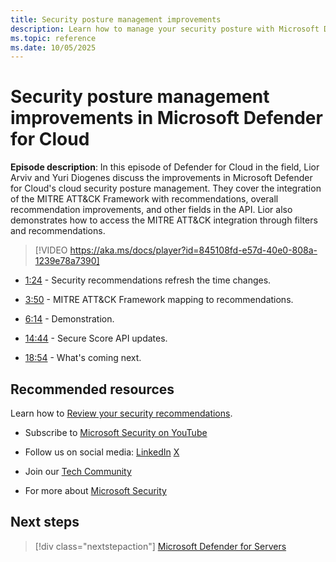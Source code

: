 ```yaml
---
title: Security posture management improvements
description: Learn how to manage your security posture with Microsoft Defender for Cloud.
ms.topic: reference
ms.date: 10/05/2025
---
```


# Security posture management improvements in Microsoft Defender for Cloud

**Episode description**: In this episode of Defender for Cloud in the field, Lior Arviv and Yuri Diogenes discuss the improvements in Microsoft Defender for Cloud's cloud security posture management. They cover the integration of the MITRE ATT&CK Framework with recommendations, overall recommendation improvements, and other fields in the API. Lior also demonstrates how to access the MITRE ATT&CK integration through filters and recommendations.

> [!VIDEO https://aka.ms/docs/player?id=845108fd-e57d-40e0-808a-1239e78a7390]

- [1:24](/shows/mdc-in-the-field/defender-for-containers#time=01m24s) - Security recommendations refresh the time changes.

- [3:50](/shows/mdc-in-the-field/defender-for-containers#time=03m50s) - MITRE ATT&CK Framework mapping to recommendations.

- [6:14](/shows/mdc-in-the-field/defender-for-containers#time=06m14s) - Demonstration.

- [14:44](/shows/mdc-in-the-field/defender-for-containers#time=14m44s) - Secure Score API updates.

- [18:54](/shows/mdc-in-the-field/defender-for-containers#time=18m54s) - What's coming next.

## Recommended resources
  
Learn how to [Review your security recommendations](review-security-recommendations.md).

- Subscribe to [Microsoft Security on YouTube](https://www.youtube.com/playlist?list=PL3ZTgFEc7LysiX4PfHhdJPR7S8mGO14YS)

- Follow us on social media:
  [LinkedIn](https://www.linkedin.com/showcase/microsoft-security/posts/)
  [X](https://x.com/msftsecurity)

- Join our [Tech Community](https://aka.ms/SecurityTechCommunity)

- For more about [Microsoft Security](https://msft.it/6002T9HQY)

## Next steps

> [!div class="nextstepaction"]
> [Microsoft Defender for Servers](episode-five.md)
